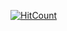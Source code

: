 [![HitCount](http://hits.dwyl.io/adritoo/mobile-programming/lab1.svg)](http://hits.dwyl.io/adritoo/mobile-programming/lab1)
